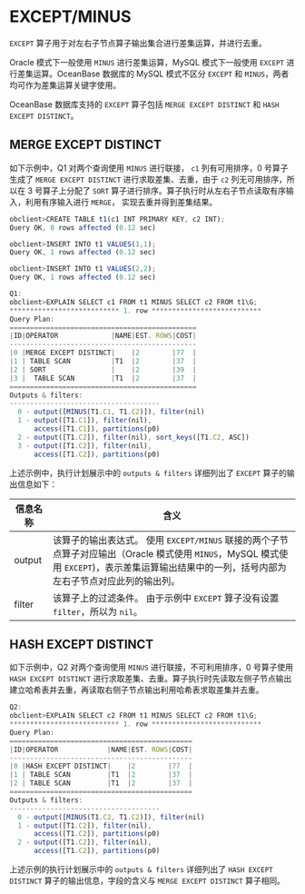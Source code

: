 EXCEPT/MINUS 
=================================

`EXCEPT` 算子用于对左右子节点算子输出集合进行差集运算，并进行去重。

Oracle 模式下一般使用 `MINUS` 进行差集运算，MySQL 模式下一般使用 `EXCEPT` 进行差集运算。OceanBase 数据库的 MySQL 模式不区分 `EXCEPT` 和 `MINUS`，两者均可作为差集运算关键字使用。

OceanBase 数据库支持的 `EXCEPT` 算子包括 `MERGE EXCEPT DISTINCT` 和 `HASH EXCEPT DISTINCT`。

MERGE EXCEPT DISTINCT 
------------------------------------------

如下示例中，Q1 对两个查询使用 `MINUS` 进行联接， `c1` 列有可用排序，0 号算子生成了 `MERGE EXCEPT DISTINCT` 进行求取差集、去重，由于 `c2` 列无可用排序，所以在 3 号算子上分配了 `SORT` 算子进行排序。算子执行时从左右子节点读取有序输入，利用有序输入进行 `MERGE`， 实现去重并得到差集结果。

```javascript
obclient>CREATE TABLE t1(c1 INT PRIMARY KEY, c2 INT);
Query OK, 0 rows affected (0.12 sec)

obclient>INSERT INTO t1 VALUES(1,1);
Query OK, 1 rows affected (0.12 sec)

obclient>INSERT INTO t1 VALUES(2,2);
Query OK, 1 rows affected (0.12 sec)

Q1: 
obclient>EXPLAIN SELECT c1 FROM t1 MINUS SELECT c2 FROM t1\G;
*************************** 1. row ***************************
Query Plan:
==============================================
|ID|OPERATOR             |NAME|EST. ROWS|COST|
----------------------------------------------
|0 |MERGE EXCEPT DISTINCT|    |2        |77  |
|1 | TABLE SCAN          |T1  |2        |37  |
|2 | SORT                |    |2        |39  |
|3 |  TABLE SCAN         |T1  |2        |37  |
==============================================
Outputs & filters: 
-------------------------------------
  0 - output([MINUS(T1.C1, T1.C2)]), filter(nil)
  1 - output([T1.C1]), filter(nil), 
      access([T1.C1]), partitions(p0)
  2 - output([T1.C2]), filter(nil), sort_keys([T1.C2, ASC])
  3 - output([T1.C2]), filter(nil), 
      access([T1.C2]), partitions(p0)
```



上述示例中，执行计划展示中的 `outputs & filters` 详细列出了 `EXCEPT` 算子的输出信息如下：


| **信息名称** |                                                                 **含义**                                                                  |
|----------|-----------------------------------------------------------------------------------------------------------------------------------------|
| output   | 该算子的输出表达式。 使用 `EXCEPT/MINUS` 联接的两个子节点算子对应输出（Oracle 模式使用 `MINUS`，MySQL 模式使用 `EXCEPT`)，表示差集运算输出结果中的一列，括号内部为左右子节点对应此列的输出列。 |
| filter   | 该算子上的过滤条件。 由于示例中 `EXCEPT` 算子没有设置 `filter`，所以为 `nil`。                                                                    |



HASH EXCEPT DISTINCT 
-----------------------------------------

如下示例中，Q2 对两个查询使用 `MINUS` 进行联接，不可利用排序，0 号算子使用 `HASH EXCEPT DISTINCT` 进行求取差集、去重。算子执行时先读取左侧子节点输出建立哈希表并去重，再读取右侧子节点输出利用哈希表求取差集并去重。

```javascript
Q2: 
obclient>EXPLAIN SELECT c2 FROM t1 MINUS SELECT c2 FROM t1\G;
*************************** 1. row ***************************
Query Plan:
=============================================
|ID|OPERATOR            |NAME|EST. ROWS|COST|
---------------------------------------------
|0 |HASH EXCEPT DISTINCT|    |2        |77  |
|1 | TABLE SCAN         |T1  |2        |37  |
|2 | TABLE SCAN         |T1  |2        |37  |
=============================================
Outputs & filters: 
-------------------------------------
  0 - output([MINUS(T1.C2, T1.C2)]), filter(nil)
  1 - output([T1.C2]), filter(nil), 
      access([T1.C2]), partitions(p0)
  2 - output([T1.C2]), filter(nil), 
      access([T1.C2]), partitions(p0)
```



上述示例的执行计划展示中的 `outputs & filters` 详细列出了 `HASH EXCEPT DISTINCT` 算子的输出信息，字段的含义与 `MERGE EXCEPT DISTINCT` 算子相同。
